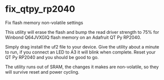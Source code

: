 # fix_qtpy_rp2040
Fix flash memory non-volatile settings

This utility will erase the flash and bump the read driver strength to 75% for Winbond Q64JVXGIQ flash memory on an Adafruit QT Py RP2040.

Simply drag install the uf2 file to your device. Give the utility about a minute to run, if you connect an LED to A3 it will blink when  complete. Reset your QT Py RP2040 and you should be good to go.

The utility runs out of SRAM, the changes it makes are non-volatile, so they will survive reset and power cycling.
